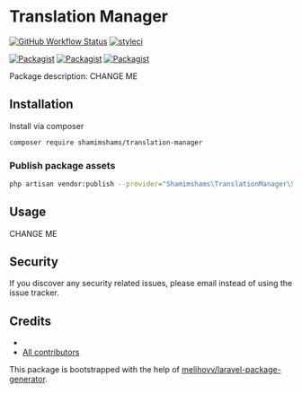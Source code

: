 # Translation Manager

[![GitHub Workflow Status](https://github.com/shamimshams/translation-manager/workflows/Run%20tests/badge.svg)](https://github.com/shamimshams/translation-manager/actions)
[![styleci](https://styleci.io/repos/CHANGEME/shield)](https://styleci.io/repos/CHANGEME)

[![Packagist](https://img.shields.io/packagist/v/shamimshams/translation-manager.svg)](https://packagist.org/packages/shamimshams/translation-manager)
[![Packagist](https://poser.pugx.org/shamimshams/translation-manager/d/total.svg)](https://packagist.org/packages/shamimshams/translation-manager)
[![Packagist](https://img.shields.io/packagist/l/shamimshams/translation-manager.svg)](https://packagist.org/packages/shamimshams/translation-manager)

Package description: CHANGE ME

## Installation

Install via composer
```bash
composer require shamimshams/translation-manager
```

### Publish package assets

```bash
php artisan vendor:publish --provider="Shamimshams\TranslationManager\ServiceProvider"
```

## Usage

CHANGE ME

## Security

If you discover any security related issues, please email 
instead of using the issue tracker.

## Credits

- [](https://github.com/shamimshams/translation-manager)
- [All contributors](https://github.com/shamimshams/translation-manager/graphs/contributors)

This package is bootstrapped with the help of
[melihovv/laravel-package-generator](https://github.com/melihovv/laravel-package-generator).
